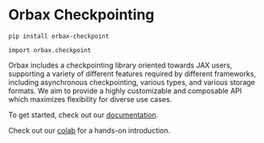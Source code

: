 # Orbax Checkpointing

`pip install orbax-checkpoint`

`import orbax.checkpoint`

Orbax includes a checkpointing library oriented towards JAX users, supporting a
variety of different features required by different frameworks, including
asynchronous checkpointing, various types, and various storage formats.
We aim to provide a highly customizable and composable API which maximizes
flexibility for diverse use cases.

To get started, check out our [documentation](https://github.com/google/orbax/blob/main/docs/checkpoint.md).

Check out our [colab](http://colab.research.google.com/github/google/orbax/blob/main/checkpoint/orbax//checkpoint/orbax_checkpoint.ipynb) for a hands-on introduction.



